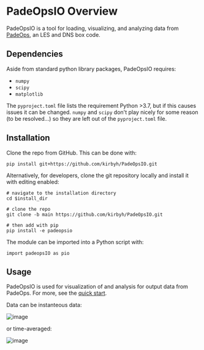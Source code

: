 # PadeOpsIO Overview

PadeOpsIO is a tool for loading, visualizing, and analyzing data from [PadeOps](https://github.com/FPAL-Stanford-University/PadeOps), an LES and DNS box code. 

## Dependencies

Aside from standard python library packages, PadeOpsIO requires: <br>
* `numpy` <br>
* `scipy` <br>
* `matplotlib` <br>

The `pyproject.toml` file lists the requirement Python >3.7, but if this causes issues it can be changed. `numpy` and `scipy` don't play nicely for some reason (to be resolved...) so they are left out of the `pyproject.toml` file. 

## Installation

Clone the repo from GitHub. This can be done with: 
```
pip install git+https://github.com/kirbyh/PadeOpsIO.git
```

Alternatively, for developers, clone the git repository locally and install it with editing enabled: 
```
# navigate to the installation directory
cd $install_dir

# clone the repo
git clone -b main https://github.com/kirbyh/PadeOpsIO.git

# then add with pip
pip install -e padeopsio
```

The module can be imported into a Python script with: 
```
import padeopsIO as pio
```

## Usage

PadeOpsIO is used for visualization of and analysis for output data from PadeOps. For more, see the [quick start](https://github.com/kirbyh/PadeOpsIO/blob/main/padeopsIO/padeopsIO_quickstart.ipynb). 

Data can be instanteous data: 

![image](https://user-images.githubusercontent.com/8905274/197601106-86fd32e4-52dc-4cf5-bcc3-d1bd664cdc08.png)

or time-averaged: 

![image](https://user-images.githubusercontent.com/8905274/197600994-47325c6d-89f3-4d09-9a44-1a0822fe81b5.png)

